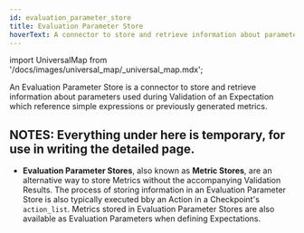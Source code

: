 ```yaml
---
id: evaluation_parameter_store
title: Evaluation Parameter Store
hoverText: A connector to store and retrieve information about parameters used during Validation of an Expectation which reference simple expressions or previously generated metrics.
---
```

import UniversalMap from '/docs/images/universal_map/_universal_map.mdx';

<UniversalMap setup='active' connect='active' create='active' validate='active'/>

An Evaluation Parameter Store is a connector to store and retrieve information about parameters used during Validation of an Expectation which reference simple expressions or previously generated metrics.


NOTES: Everything under here is temporary, for use in writing the detailed page.
----------

- **Evaluation Parameter Stores**, also known as **Metric Stores**, are an alternative way to store Metrics without the accompanying Validation Results.  The process of storing information in an Evaluation Parameter Store is also typically executed bby an Action in a Checkpoint's `action_list`.  Metrics stored in Evaluation Parameter Stores are also available as Evaluation Parameters when defining Expectations.
